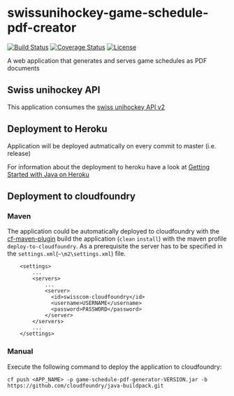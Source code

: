 # swissunihockey-game-schedule-pdf-creator
[![Build Status](https://travis-ci.org/rufer7/swissunihockey-game-schedule-pdf-creator.svg)](https://travis-ci.org/rufer7/swissunihockey-game-schedule-pdf-creator)
[![Coverage Status](https://coveralls.io/repos/rufer7/swissunihockey-game-schedule-pdf-creator/badge.svg?branch=master)](https://coveralls.io/r/rufer7/swissunihockey-game-schedule-pdf-creator?branch=master)
[![License](https://img.shields.io/badge/license-Apache%20License%202.0-blue.svg)](https://github.com/rufer7/swissunihockey-game-schedule-pdf-creator/blob/master/LICENSE)


A web application that generates and serves game schedules as PDF documents


## Swiss unihockey API

This application consumes the [swiss unihockey API v2](https://api-v2.swissunihockey.ch/api/doc)


## Deployment to Heroku

Application will be deployed autmatically on every commit to master (i.e. release)

For information about the deployment to heroku have a look at [Getting Started with Java on Heroku](https://devcenter.heroku.com/articles/getting-started-with-java#set-up)

## Deployment to cloudfoundry

### Maven

The application could be automatically deployed to cloudfoundry with the [cf-maven-plugin](https://github.com/cloudfoundry/cf-java-client/tree/master/cloudfoundry-maven-plugin) build the application (`clean` `install`) with the maven profile `deploy-to-cloudfoundry`. As a prerequisite the server has to be specified in the `settings.xml`(`~\m2\settings.xml`) file.

```
    <settings>
        ...
	    <servers>
	        ...
	        <server>
	          <id>swisscom-cloudfoundry</id>
	          <username>USERNAME</username>
	          <password>PASSWORD</password>
	        </server>
	    </servers>
	    ...
    </settings>
```


### Manual

Execute the following command to deploy the application to cloudfoundry:

`cf push <APP_NAME> -p game-schedule-pdf-generator-VERSION.jar -b https://github.com/cloudfoundry/java-buildpack.git`
